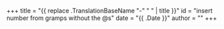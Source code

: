 +++
title = "{{ replace .TranslationBaseName "-" " " | title }}"
id = "insert number from gramps without the @s"
date = "{{ .Date }}"
author = ""
+++
